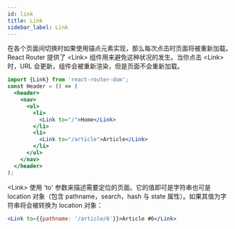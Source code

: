 ```yaml
---
id: link
title: Link
sidebar_label: Link
---
```


在各个页面间切换时如果使用锚点元素实现，那么每次点击时页面将被重新加载。React Router 提供了 &lt;Link&gt; 组件用来避免这种状况的发生。当你点击 &lt;Link&gt; 时，URL 会更新，组件会被重新渲染，但是页面不会重新加载。

```jsx
import {Link} from 'react-router-dom';
const Header = () => (
  <header>
    <nav>
      <ul>
        <li>
          <Link to="/">Home</Link>
        </li>
        <li>
          <Link to="/article">Article</Link>
        </li>
      </ul>
    </nav>
  </header>
);
```

&lt;Link&gt; 使用 'to' 参数来描述需要定位的页面。它的值即可是字符串也可是 location 对象（包含 pathname，search，hash 与 state 属性）。如果其值为字符串将会被转换为 location 对象：

```jsx
<Link to={{pathname: '/article/6'}}>Article #6</Link>
```
